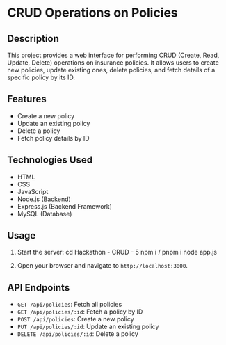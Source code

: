 # CRUD Operations on Policies

## Description
This project provides a web interface for performing CRUD (Create, Read, Update, Delete) operations on insurance policies. It allows users to create new policies, update existing ones, delete policies, and fetch details of a specific policy by its ID.

## Features
- Create a new policy
- Update an existing policy
- Delete a policy
- Fetch policy details by ID

## Technologies Used
- HTML
- CSS
- JavaScript
- Node.js (Backend)
- Express.js (Backend Framework)
- MySQL (Database)

## Usage
1. Start the server:
    cd Hackathon - CRUD - 5
    npm i / pnpm i
    node app.js
    
2. Open your browser and navigate to `http://localhost:3000`.

## API Endpoints
- `GET /api/policies`: Fetch all policies
- `GET /api/policies/:id`: Fetch a policy by ID
- `POST /api/policies`: Create a new policy
- `PUT /api/policies/:id`: Update an existing policy
- `DELETE /api/policies/:id`: Delete a policy

#
